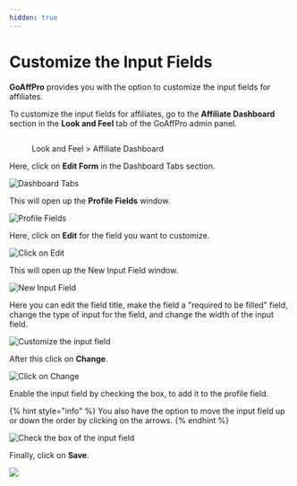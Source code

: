 ```yaml
---
hidden: true
---
```


# Customize the Input Fields

**GoAffPro** provides you with the option to customize the input fields for affiliates.

To customize the input fields for affiliates, go to the **Affiliate Dashboard** section in the **Look and Feel** tab of the GoAffPro admin panel.

<figure><img src="../../.gitbook/assets/image (3636).png" alt=""><figcaption><p>Look and Feel > Affiliate Dashboard</p></figcaption></figure>

Here, click on **Edit Form** in the Dashboard Tabs section.&#x20;

![Dashboard Tabs](<../../.gitbook/assets/Annotation 2020-02-17 192153.png>)

This will open up the **Profile Fields** window.&#x20;

![Profile Fields](<../../.gitbook/assets/Annotation 2020-02-17 195705.png>)

Here, click on **Edit** for the field you want to customize.&#x20;

![Click on Edit](<../../.gitbook/assets/Annotation 2020-02-17 195705 (1).png>)

This will open up the New Input Field window.

![New Input Field](<../../.gitbook/assets/Annotation 2020-02-18 005921.png>)

Here you can edit the field title, make the field a "required to be filled" field, change the type of input for the field, and change the width of the input field.&#x20;

![Customize the input field](<../../.gitbook/assets/Annotation 2020-02-18 005921 (1).png>)

After this click on **Change**.

![Click on Change](<../../.gitbook/assets/Annotation 2020-02-18 012527.png>)

Enable the input field by checking the box, to add it to the profile field.

{% hint style="info" %}
You also have the option to move the input field up or down the order by clicking on the arrows.&#x20;
{% endhint %}

![Check the box of the input field](<../../.gitbook/assets/Annotation 2020-02-18 012908 (1).png>)

Finally, click on **Save**.

![](<../../.gitbook/assets/Annotation 2020-02-18 012908.png>)
